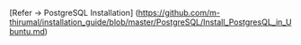 [Refer -> PostgreSQL Installation]
(https://github.com/m-thirumal/installation_guide/blob/master/PostgreSQL/Install_PostgresQL_in_Ubuntu.md)